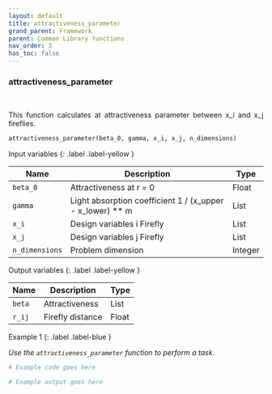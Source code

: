 ```yaml
---
layout: default
title: attractiveness_parameter
grand_parent: Framework
parent: Common Library functions
nav_order: 3
has_toc: false
---
```


<h3>attractiveness_parameter</h3>

<br>

<p align = "justify">
    This function calculates at attractiveness parameter between x_i and x_j fireflies.
</p>

```python
attractiveness_parameter(beta_0, gamma, x_i, x_j, n_dimensions)
```

Input variables
{: .label .label-yellow }

<table style = "width:100%">
    <thead>
      <tr>
        <th>Name</th>
        <th>Description</th>
        <th>Type</th>
      </tr>
    </thead>
    <tr>
        <td><code>beta_0</code></td>
        <td>Attractiveness at r = 0</td>
        <td>Float</td>
    </tr>
    <tr>
        <td><code>gamma</code></td>
        <td>Light absorption coefficient  1 / (x_upper - x_lower) ** m</td>
        <td>List</td>
    </tr>
    <tr>
        <td><code>x_i</code></td>
        <td>Design variables i Firefly</td>
        <td>List</td>
    </tr>
    <tr>
        <td><code>x_j</code></td>
        <td>Design variables j Firefly</td>
        <td>List</td>
    </tr>
    <tr>
        <td><code>n_dimensions</code></td>
        <td>Problem dimension</td>
        <td>Integer</td>
    </tr>
</table>

Output variables
{: .label .label-yellow }

<table style = "width:100%">
    <thead>
      <tr>
        <th>Name</th>
        <th>Description</th>
        <th>Type</th>
      </tr>
    </thead>
    <tr>
        <td><code>beta</code></td>
        <td>Attractiveness</td>
        <td>List</td>
    </tr>
    <tr>
        <td><code>r_ij</code></td>
        <td>Firefly distance</td>
        <td>Float</td>
    </tr>
</table>

Example 1
{: .label .label-blue }

<p align = "justify">
    <i>
        Use the <code>attractiveness_parameter</code> function to perform a task.
    </i>
</p>

```python
# Example code goes here
```

```bash
# Example output goes here
```

